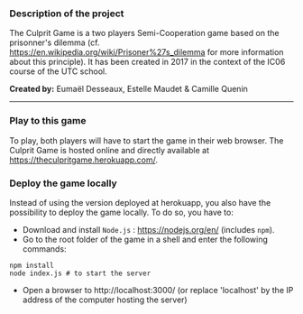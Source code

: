 ### Description of the project
The Culprit Game is a two players Semi-Cooperation game based on the prisonner's dilemma (cf. https://en.wikipedia.org/wiki/Prisoner%27s_dilemma for more information about this principle).
It has been created in 2017 in the context of the IC06 course of the UTC school.

**Created by:** Eumaël Desseaux, Estelle Maudet & Camille Quenin

---

### Play to this game
To play, both players will have to start the game in their web browser.
The Culprit Game is hosted online and directly available at https://theculpritgame.herokuapp.com/.

### Deploy the game locally
Instead of using the version deployed at herokuapp, you also have the possibility to deploy the game locally.
To do so, you have to:
* Download and install `Node.js` : https://nodejs.org/en/ (includes `npm`).
* Go to the root folder of the game in a shell and enter the following commands:
```
npm install 
node index.js # to start the server
```
* Open a browser to http://localhost:3000/ (or replace 'localhost' by the IP address of the computer hosting the server)
